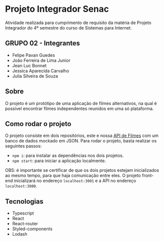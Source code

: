 # Projeto Integrador Senac

Atividade realizada para cumprimento de requisito da matéria de Projeto Integrador do 4º semestre do curso de Sistemas para Internet. 

## GRUPO 02 - Integrantes

- Felipe Pavan Guedes
- João Ferreira de Lima Junior
- Jean Luc Bonnet
- Jessica Aparecida Carvalho
- Julia Silveira de Souza

## Sobre

O projeto é um protótipo de uma aplicação de filmes alternativos, na qual é possível encontrar filmes independentes reunidos em uma só plataforma.

## Como rodar o projeto

O projeto consiste em dois repositórios, este e nossa [API de Filmes](https://github.com/LucBonnet/APIfilmes) com um banco de dados mockado em JSON. 
Para rodar o projeto, basta realizar os seguintes passos:
- `npm i`: para instalar as dependências nos dois projetos.
- `npm start`: para iniciar a aplicação localmente.

OBS: é importante se certificar de que os dois projetos estejam inicializados ao mesmo tempo, para que haja comunicação entre eles. O projeto front-end inicializará no endereço `localhost:3001` e a API no endereço `localhost:3000`.

## Tecnologias

- Typescript
- React
- React-router
- Styled-components
- Lodash
